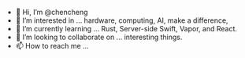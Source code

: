 - 👋 Hi, I’m @chencheng
- 👀 I’m interested in ... hardware, computing, AI, make a difference,
- 🌱 I’m currently learning ... Rust, Server-side Swift, Vapor, and React.
- 💞️ I’m looking to collaborate on ... interesting things.
- 📫 How to reach me ... 

<!---
chengchenmt/chengchenmt is a ✨ special ✨ repository because its `README.md` (this file) appears on your GitHub profile.
You can click the Preview link to take a look at your changes.
--->
